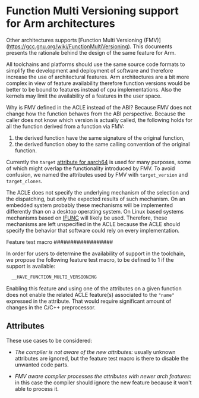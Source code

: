 <!--
SPDX-FileCopyrightText: Copyright 2022 Arm Limited and/or its affiliates <open-source-office@arm.com>
CC-BY-SA-4.0 AND Apache-Patent-License
See LICENSE.md file for details
-->
# Function Multi Versioning support for Arm architectures

Other architectures supports [Function Multi Versioning (FMV)]
(https://gcc.gnu.org/wiki/FunctionMultiVersioning). This documents presents
the rationale behind the design of the same feature for Arm.

All toolchains and platforms should use the same source code formats to simplify
the development and deployment of software and therefore increase the use of
architectural features. Arm architectures are a bit more complex in view of
feature availability therefore function versions would be better to be bound to
features instead of cpu implementations. Also the kernels may limit the
availability of a features in the user space.

Why is FMV defined in the ACLE instead of the ABI? Because FMV does not change
how the function behaves from the ABI perspective. Because the caller does not
know which version is actually called, the following holds for all the function
derived from a function via FMV:

1. the derived function have the same signature of the original function,
2. the derived function obey to the same calling convention of the original
function.

Currently the `target` [attribute for aarch64](https://gcc.gnu.org/onlinedocs/gcc/extensions-to-the-c-language-family/declaring-attributes-of-functions/aarch64-function-attributes.html)
is used for many purposes, some of which might overlap the functionality
introduced by FMV. To avoid confusion, we named the attributes used by FMV with
`target_version` and `target_clones`.

The ACLE does not specify the underlying mechanism of the selection and the
dispatching, but only the expected results of such mechanism. On an embedded
system probably these mechanisms will be implemented differently than on a
desktop operating system. On Linux based systems mechanisms based on
[IFUNC](https://sourceware.org/glibc/wiki/GNU_IFUNC) will likely be used.
Therefore, these mechanisms are left unspecified in the ACLE because the ACLE
should specify the behavior that software could rely on every implementation.

Feature test macro
##################

In order for users to determine the availability of support in the toolchain,
we propose the following feature test macro, to be
defined to 1 if the support is available:

``` c
  __HAVE_FUNCTION_MULTI_VERSIONING
```

Enabling this feature and using one of the attributes on a given function does
not enable the related ACLE feature(s) associated to the `"name"` expressed
in the attribute. That would require significant amount of changes in the
C/C++ preprocessor.

## Attributes

These use cases to be considered:

* *The compiler is not aware of the new attributes:* usually unknown attributes
are ignored, but the feature test macro is there to disable the unwanted code
parts.

* *FMV aware compiler processes the attributes with newer arch features:* in
this case the compiler should ignore the new feature because it won't able to
process it.
